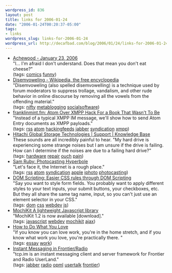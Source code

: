 ```yaml
--- 
wordpress_id: 836
layout: post
title: links for 2006-01-24
date: "2006-01-24T00:20:37-05:00"
tags: 
- links
wordpress_slug: links-for-2006-01-24
wordpress_url: http://decafbad.com/blog/2006/01/24/links-for-2006-01-24
---
```

<ul class="delicious">
	<li>
		<div class="delicious-link"><a href="http://www.achewood.com/index.php?date=01232006">Achewood - January 23, 2006</a></div>
		<div class="delicious-extended">"I... I'm afraid I don't understand.  Does that mean you don't eat cheese?"</div>
		<div class="delicious-tags">(tags: <a href="http://del.icio.us/deusx/comics">comics</a> <a href="http://del.icio.us/deusx/funny">funny</a>)</div>
	</li>
	<li>
		<div class="delicious-link"><a href="http://en.wikipedia.org/wiki/Disemvowelling">Disemvoweling - Wikipedia, the free encyclopedia</a></div>
		<div class="delicious-extended">"Disemvoweling (also spelled disemvowelling) is a technique used by forum moderators to suppress trollage, vandalism, and other rude behavior in online discourse by removing all the vowels from the offending material."</div>
		<div class="delicious-tags">(tags: <a href="http://del.icio.us/deusx/nifty">nifty</a> <a href="http://del.icio.us/deusx/metablogging">metablogging</a> <a href="http://del.icio.us/deusx/socialsoftware">socialsoftware</a>)</div>
	</li>
	<li>
		<div class="delicious-link"><a href="http://www.franklinmint.fm/blog/archives/000603.html">franklinmint.fm: Atom Over XMPP Hack For a Book That Wasn't To Be</a></div>
		<div class="delicious-extended">"Instead of a typical XMPP IM message, we'll show how to send Atom Entry documents as XMPP payloads."</div>
		<div class="delicious-tags">(tags: <a href="http://del.icio.us/deusx/rss">rss</a> <a href="http://del.icio.us/deusx/atom">atom</a> <a href="http://del.icio.us/deusx/hackingfeeds">hackingfeeds</a> <a href="http://del.icio.us/deusx/jabber">jabber</a> <a href="http://del.icio.us/deusx/syndication">syndication</a> <a href="http://del.icio.us/deusx/xmpp">xmpp</a>)</div>
	</li>
	<li>
		<div class="delicious-link"><a href="http://www.hitachigst.com/hddt/knowtree.nsf/cffe836ed7c12018862565b000530c74/4b1a62a50f405d0d86256756006e340c?OpenDocument">Hitachi Global Storage Technologies | Support | Knowledge Base</a></div>
		<div class="delicious-extended">These sounds are all incredibly painful to hear.  "My hard drive is experiencing some strange noises but I am unsure if the drive is failing. How can I determine if the noises are due to a failing hard drive?"</div>
		<div class="delicious-tags">(tags: <a href="http://del.icio.us/deusx/hardware">hardware</a> <a href="http://del.icio.us/deusx/repair">repair</a> <a href="http://del.icio.us/deusx/ouch">ouch</a> <a href="http://del.icio.us/deusx/pain">pain</a>)</div>
	</li>
	<li>
		<div class="delicious-link"><a href="http://www.intertwingly.net/blog/2006/01/18/Photocasting-Hyperbole">Sam Ruby: Photocasting Hyperbole</a></div>
		<div class="delicious-extended">"Let's face it, the Internet is a rough place."</div>
		<div class="delicious-tags">(tags: <a href="http://del.icio.us/deusx/rss">rss</a> <a href="http://del.icio.us/deusx/atom">atom</a> <a href="http://del.icio.us/deusx/syndication">syndication</a> <a href="http://del.icio.us/deusx/apple">apple</a> <a href="http://del.icio.us/deusx/iphoto">iphoto</a> <a href="http://del.icio.us/deusx/photocasting">photocasting</a>)</div>
	</li>
	<li>
		<div class="delicious-link"><a href="http://domscripting.com/blog/display/38">DOM Scripting: Easier CSS rules through DOM Scripting</a></div>
		<div class="delicious-extended">"Say you want to style form fields. You probably want to apply different styles to your text inputs, your submit buttons, your checkboxes, etc. But they all share the same tag name, input, so you can't just use an element selector in your CSS."</div>
		<div class="delicious-tags">(tags: <a href="http://del.icio.us/deusx/dom">dom</a> <a href="http://del.icio.us/deusx/css">css</a> <a href="http://del.icio.us/deusx/webdev">webdev</a> <a href="http://del.icio.us/deusx/js">js</a>)</div>
	</li>
	<li>
		<div class="delicious-link"><a href="http://mochikit.com/ann/MochiKit-1.2.html">MochiKit  A lightweight Javascript library</a></div>
		<div class="delicious-extended">"MochiKit 1.2 is now available [download]."</div>
		<div class="delicious-tags">(tags: <a href="http://del.icio.us/deusx/javascript">javascript</a> <a href="http://del.icio.us/deusx/webdev">webdev</a> <a href="http://del.icio.us/deusx/mochikit">mochikit</a> <a href="http://del.icio.us/deusx/ajax">ajax</a>)</div>
	</li>
	<li>
		<div class="delicious-link"><a href="http://www.paulgraham.com/love.html">How to Do What You Love</a></div>
		<div class="delicious-extended">"If you know you can love work, you're in the home stretch, and if you know what work you love, you're practically there.
"</div>
		<div class="delicious-tags">(tags: <a href="http://del.icio.us/deusx/essay">essay</a> <a href="http://del.icio.us/deusx/work">work</a>)</div>
	</li>
	<li>
		<div class="delicious-link"><a href="http://frontier.userland.com/tcpIm">Instant Messaging in Frontier/Radio</a></div>
		<div class="delicious-extended">"tcp.im is an instant messaging client and server framework for Frontier and Radio UserLand."</div>
		<div class="delicious-tags">(tags: <a href="http://del.icio.us/deusx/jabber">jabber</a> <a href="http://del.icio.us/deusx/radio">radio</a> <a href="http://del.icio.us/deusx/opml">opml</a> <a href="http://del.icio.us/deusx/usertalk">usertalk</a> <a href="http://del.icio.us/deusx/frontier">frontier</a>)</div>
	</li>
</ul>
